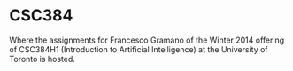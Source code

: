 CSC384
======
Where the assignments for Francesco Gramano of the Winter 2014 offering of CSC384H1 (Introduction to Artificial Intelligence) at the University of Toronto is hosted.
